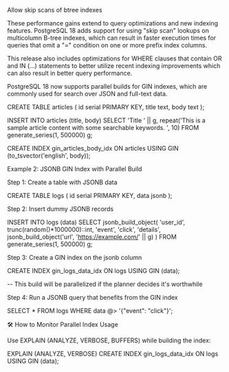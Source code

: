 Allow skip scans of btree indexes

These performance gains extend to query optimizations and new indexing features. PostgreSQL 18 adds support for using "skip scan" lookups on multicolumn B-tree indexes, which can result in faster execution times for queries that omit a "=" condition on one or more prefix index columns.

This release also includes optimizations for WHERE clauses that contain OR and IN (...) statements to better utilize recent indexing improvements which can also result in better query performance.

PostgreSQL 18 now supports parallel builds for GIN indexes, which are commonly used for search over JSON and full-text data. 

CREATE TABLE articles (
id serial PRIMARY KEY,
title text,
body text
);

INSERT INTO articles (title, body)
SELECT
'Title ' || g,
repeat('This is a sample article content with some searchable keywords. ', 10)
FROM generate_series(1, 500000) g;

CREATE INDEX gin_articles_body_idx ON articles
USING GIN (to_tsvector('english', body));

 Example 2: JSONB GIN Index with Parallel Build

Step 1: Create a table with JSONB data

CREATE TABLE logs (
id serial PRIMARY KEY,
data jsonb
);

Step 2: Insert dummy JSONB records

INSERT INTO logs (data)
SELECT jsonb_build_object(
'user_id', trunc(random()*1000000)::int,
'event', 'click',
'details', jsonb_build_object('url', 'https://example.com/' || g)
)
FROM generate_series(1, 500000) g;

Step 3: Create a GIN index on the jsonb column

CREATE INDEX gin_logs_data_idx ON logs
USING GIN (data);

-- This build will be parallelized if the planner decides it's worthwhile

Step 4: Run a JSONB query that benefits from the GIN index

SELECT *
FROM logs
WHERE data @> '{"event": "click"}';

🛠️ How to Monitor Parallel Index Usage

Use EXPLAIN (ANALYZE, VERBOSE, BUFFERS) while building the index:

EXPLAIN (ANALYZE, VERBOSE)
CREATE INDEX gin_logs_data_idx ON logs
USING GIN (data);

